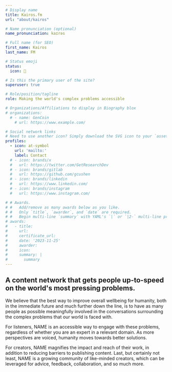 ```yaml
---
# Display name
title: Kairos.fm
url: "about/kairos"

# Name pronunciation (optional)
name_pronunciation: kaɪrəs

# Full name (for SEO)
first_name: Kairos
last_name: FM

# Status emoji
status:
  icon: 🔮

# Is this the primary user of the site?
superuser: true

# Role/position/tagline
role: Making the world's complex problems accessible

# Organizations/Affiliations to display in Biography blox
# organizations:
  # - name: GenCoin
    # url: https://www.example.com/

# Social network links
# Need to use another icon? Simply download the SVG icon to your `assets/media/icons/` folder.
profiles:
  - icon: at-symbol
    url: 'mailto:'
    label: Contact
  # - icon: brands/x
  #   url: https://twitter.com/GetResearchDev
  # - icon: brands/gitlab
  #   url: https://github.com/gcushen
  # - icon: brands/linkedin
  #   url: https://www.linkedin.com/
  # - icon: brands/instagram
  #   url: https://www.instagram.com/

# # Awards.
# #   Add/remove as many awards below as you like.
# #   Only `title`, `awarder`, and `date` are required.
# #   Begin multi-line `summary` with YAML's `|` or `|2-` multi-line prefix and indent 2 spaces below.
# awards:
#   - title: 
#     url: 
#     certificate_url: 
#     date: '2023-11-25'
#     awarder: 
#     icon: 
#     summary: |
#       summary
---
```


## A content network that gets people up-to-speed on the world's most pressing problems.

We believe that the best way to improve overall wellbeing for humanity, both in the immediate future and much further down the line, is to have as many people as possible meaningfully involved in the conversations surrounding the complex problems that our world is faced with.

For listeners, NAME is an accessible way to engage with these problems, regardless of whether you are an expert in a relevant domain. As more perspectives are voiced, humanity moves towards better solutions.

For creators, NAME magnifies the impact and reach of their work, in addition to reducing barriers to publishing content. Last, but certainly not least, NAME is a growing community of like-minded creators, which can be leveraged for advice, feedback, collaboration, and so much more.

<!-- By definition, these problems are not straight forward, and while some may argue strongly for one solution, others may insist an alternate path is the only reasonable choice.
Kairos.fm provides an accessible way to engage with these problems, regardless of whether you are an expert in a relevant domain. As more perspectives are voiced, humanity moves towards better solutions.-->

